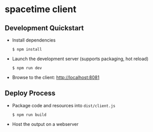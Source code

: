 # spacetime client

## Development Quickstart

- Install dependencies
    ```
    $ npm install
    ```

- Launch the development server (supports packaging, hot reload)
    ```
    $ npm run dev
    ```

- Browse to the client: [http://localhost:8081](http://localhost:8081)

## Deploy Process

- Package code and resources into ```dist/client.js```
    ```
    $ npm run build
    ``` 

- Host the output on a webserver
